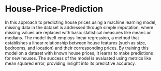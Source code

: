 # House-Price-Prediction
In this approach to predicting house prices using a machine learning model, missing data in the dataset is addressed through simple imputation, where missing values are replaced with basic statistical measures like means or medians. The model itself employs linear regression, a method that establishes a linear relationship between house features (such as size, bedrooms, and location) and their corresponding prices. By training this model on a dataset with known house prices, it learns to make predictions for new houses. The success of the model is evaluated using metrics like mean squared error, providing insight into its predictive accuracy.
